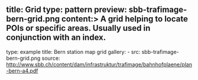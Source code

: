 title: Grid
type: pattern
preview: sbb-trafimage-bern-grid.png
content:>
    A grid helping to locate POIs or specific areas. Usually used in conjunction with an index.
---
type: example
title: Bern station map grid
gallery:
    - src: sbb-trafimage-bern-grid.png
      source: http://www.sbb.ch/content/dam/infrastruktur/trafimage/bahnhofplaene/plan-bern-a4.pdf

    
